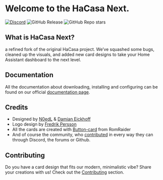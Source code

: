 # Welcome to the HaCasa Next.

[![Discord](https://img.shields.io/discord/1256323927152660521?style=for-the-badge&logo=discord&logoColor=white&labelColor=%23a3aaf8&label=Chat%20on%20Discord&color=%235966f2)](https://discord.com/invite/9uMs9zCT7d)
![GitHub Release](https://img.shields.io/github/v/release/N0edL/HaCasa-Next?display_name=release&style=for-the-badge&label=Latest%20release&color=%239aaed4)
![GitHub Repo stars](https://img.shields.io/github/stars/N0edL/HaCasa-Next?style=for-the-badge&logo=github&label=Github%20Stars&labelColor=%23d4b392&color=%23f9f2e9)

## What is HaCasa Next?
a refined fork of the original HaCasa project. We’ve squashed some bugs, cleaned up the visuals, and added new card designs to take your Home Assistant dashboard to the next level.

## Documentation
All the documentation about downloading, installing and configuring can be found on our official [documentation page](https://N0edL.github.io/HaCasa-Next/).

## Credits
- Designed by [N0edL](https://github.com/N0edL) & [Damian Eickhoff](https://github.com/damianeickhoff)
- Logo design by [Fredrik Persson](https://github.com/fredrikpersson92)
- All the cards are created with [Button-card](https://github.com/custom-cards/button-card) from RomRaider
- And of course the community, who [contributed](https://github.com/damianeickhoff/HaCasa/graphs/contributors) in every way they can through Discord, the forums or Github.

## Contributing
Do you have a card design that fits our modern, minimalistic vibe? Share your creations with us! Check out the [Contributing](#contributing) section.
